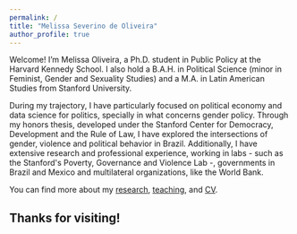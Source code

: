 ```yaml
---
permalink: /
title: "Melissa Severino de Oliveira"
author_profile: true
---
```


Welcome! I’m Melissa Oliveira, a Ph.D. student in Public Policy at the Harvard Kennedy School. I also hold a B.A.H. in Political Science (minor in Feminist, Gender and Sexuality Studies) and a M.A. in Latin American Studies from Stanford University. 

During my trajectory, I have particularly focused on political economy and data science for politics, specially in what concerns gender policy. Through my honors thesis, developed under the Stanford Center for Democracy, Development and the Rule of Law, I have explored the intersections of gender, violence and political behavior in Brazil. Additionally, I have extensive research and professional experience, working in labs - such as the Stanford's Poverty, Governance and Violence Lab -, governments in Brazil and Mexico and multilateral organizations, like the World Bank.

You can find more about my [research](/research/), [teaching](/teaching/), and [CV](/cv/).

Thanks for visiting!
---
